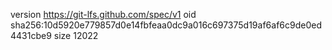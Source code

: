 version https://git-lfs.github.com/spec/v1
oid sha256:10d5920e779857d0e14fbfeaa0dc9a016c697375d19af6af6c9de0ed4431cbe9
size 12022
